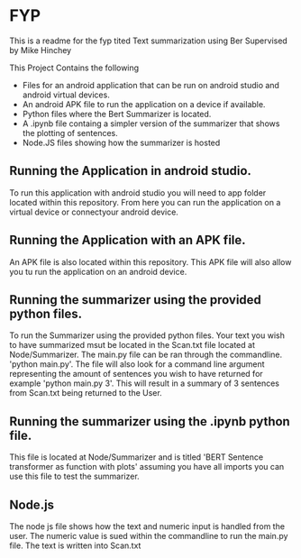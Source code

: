 # FYP

This is a readme for the fyp tited Text summarization using Ber Supervised by Mike Hinchey

This Project Contains the following

* Files for an android application that can be run on android studio and android virtual devices.
* An android APK file to run the application on a device if available.
* Python files where the Bert Summarizer is located.
* A .ipynb file containg a simpler version of the summarizer that shows the plotting of sentences.
* Node.JS files showing how the summarizer is hosted

## Running the Application in android studio.
To run this application with android studio you will need to app folder located within this repository. From here you can run the application on a virtual device or connectyour android device.

## Running the Application with an APK file.
An APK file is also located within this repository. This APK file will also allow you tu run the application on an android device.

## Running the summarizer using the provided python files. 
To run the Summarizer using the provided python files. Your text you wish to have summarized msut be located in the Scan.txt file located at Node/Summarizer. The main.py file can be ran through the commandline. 'python main.py'.
The file will also look for a command line argument representing the amount of sentences you wish to have returned for example 'python main.py 3'. This will result in a summary of 3 sentences from Scan.txt being returned to the User.

## Running the summarizer using the .ipynb python file. 
This file is located at Node/Summarizer and is titled 'BERT Sentence transformer as function with plots' assuming you have all imports you can use this file to test the summarizer.

## Node.js
The node js file shows how the text and numeric input is handled from the user. The numeric value is sued within the commandline to run the main.py file. The text is written into Scan.txt




